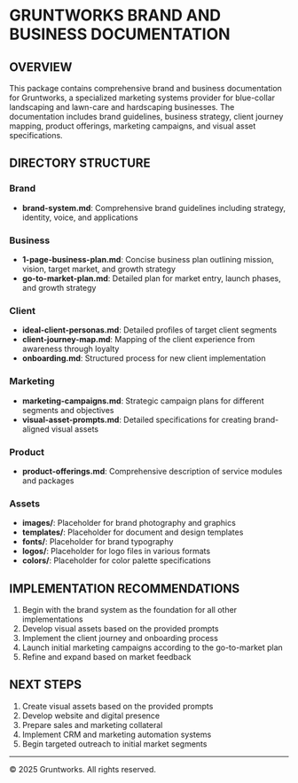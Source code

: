 # GRUNTWORKS BRAND AND BUSINESS DOCUMENTATION

## OVERVIEW

This package contains comprehensive brand and business documentation for Gruntworks, a specialized marketing systems provider for blue-collar landscaping and lawn-care and hardscaping businesses. The documentation includes brand guidelines, business strategy, client journey mapping, product offerings, marketing campaigns, and visual asset specifications.

## DIRECTORY STRUCTURE

### Brand
- **brand-system.md**: Comprehensive brand guidelines including strategy, identity, voice, and applications

### Business
- **1-page-business-plan.md**: Concise business plan outlining mission, vision, target market, and growth strategy
- **go-to-market-plan.md**: Detailed plan for market entry, launch phases, and growth strategy

### Client
- **ideal-client-personas.md**: Detailed profiles of target client segments
- **client-journey-map.md**: Mapping of the client experience from awareness through loyalty
- **onboarding.md**: Structured process for new client implementation

### Marketing
- **marketing-campaigns.md**: Strategic campaign plans for different segments and objectives
- **visual-asset-prompts.md**: Detailed specifications for creating brand-aligned visual assets

### Product
- **product-offerings.md**: Comprehensive description of service modules and packages

### Assets
- **images/**: Placeholder for brand photography and graphics
- **templates/**: Placeholder for document and design templates
- **fonts/**: Placeholder for brand typography
- **logos/**: Placeholder for logo files in various formats
- **colors/**: Placeholder for color palette specifications

## IMPLEMENTATION RECOMMENDATIONS

1. Begin with the brand system as the foundation for all other implementations
2. Develop visual assets based on the provided prompts
3. Implement the client journey and onboarding process
4. Launch initial marketing campaigns according to the go-to-market plan
5. Refine and expand based on market feedback

## NEXT STEPS

1. Create visual assets based on the provided prompts
2. Develop website and digital presence
3. Prepare sales and marketing collateral
4. Implement CRM and marketing automation systems
5. Begin targeted outreach to initial market segments

---

© 2025 Gruntworks. All rights reserved.
